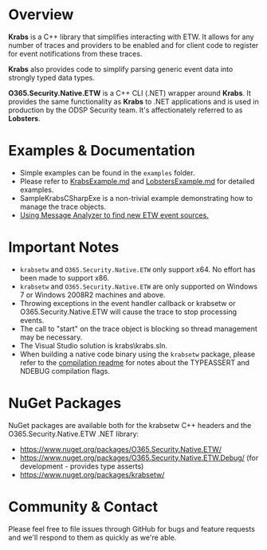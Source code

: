 
Overview
========

**Krabs** is a C++ library that simplifies interacting with ETW. It allows for any number of traces and providers to be enabled and for client code to register for event notifications from these traces.

**Krabs** also provides code to simplify parsing generic event data into strongly typed data types.

**O365.Security.Native.ETW** is a C++ CLI (.NET) wrapper around **Krabs**. It provides the same functionality as **Krabs** to .NET applications and is used in production by the ODSP Security team. It's affectionately referred to as **Lobsters**.

Examples & Documentation
========

* Simple examples can be found in the `examples` folder.
* Please refer to [KrabsExample.md](docs/KrabsExample.md) and [LobstersExample.md](docs/LobstersExample.md) for detailed examples.
* SampleKrabsCSharpExe is a non-trivial example demonstrating how to manage the trace objects.
* [Using Message Analyzer to find new ETW event sources.](docs/UsingMessageAnalyzerToFindETWSources.md)

Important Notes
==============
* `krabsetw` and `O365.Security.Native.ETW` only support x64. No effort has been made to support x86.
* `krabsetw` and `O365.Security.Native.ETW` are only supported on Windows 7 or Windows 2008R2 machines and above.
* Throwing exceptions in the event handler callback or krabsetw or O365.Security.Native.ETW will cause the trace to stop processing events.
* The call to "start" on the trace object is blocking so thread management may be necessary.
* The Visual Studio solution is krabs\krabs.sln.
* When building a native code binary using the `krabsetw` package, please refer to the [compilation readme](krabs/Readme.txt) for notes about the TYPEASSERT and NDEBUG compilation flags.

NuGet Packages
==============
NuGet packages are available both for the krabsetw C++ headers and the O365.Security.Native.ETW .NET library:
* https://www.nuget.org/packages/O365.Security.Native.ETW/
* https://www.nuget.org/packages/O365.Security.Native.ETW.Debug/ (for development - provides type asserts)
* https://www.nuget.org/packages/krabsetw/

Community & Contact
==============
Please feel free to file issues through GitHub for bugs and feature requests and we'll respond to them as quickly as we're able.
